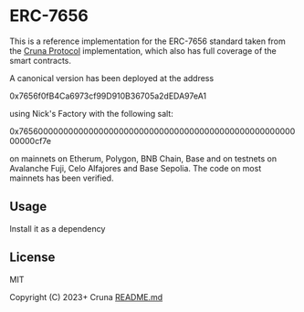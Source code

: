 # ERC-7656

This is a reference implementation for the ERC-7656 standard taken from the [Cruna Protocol](https://github.com/crunaprotocol/cruna-protocol) implementation, which also has full coverage of the smart contracts.

A canonical version has been deployed at the address 

0x7656f0fB4Ca6973cf99D910B36705a2dEDA97eA1 

using Nick's Factory with the following salt:

0x765600000000000000000000000000000000000000000000000000000000cf7e

on mainnets on Etherum, Polygon, BNB Chain, Base and on testnets on Avalanche Fuji, Celo Alfajores and Base Sepolia. The code on most mainnets has been verified.   

## Usage

Install it as a dependency

## License

MIT

Copyright (C) 2023+ Cruna
[README.md](README.md)